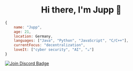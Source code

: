 
<h1 align="center">Hi there, I'm Jupp 👋</h1>


```javascript
{
    name: "Jupp",
    age: 21,
    location: Germany,
    languages: ["Java", "Python", "JavaScript", "C/C++"],
    currentFocus: "decentralization",
    loveIt: ["cyber security", "AI", "☕️"]
}
```

<a href="https://discord.gg/EW39VDRwZx">
    <img src="https://img.shields.io/discord/628250514756468760.svg?style=flat&label=Join%20Community&color=7289DA" alt="Join Discord Badge"/>
</a>
